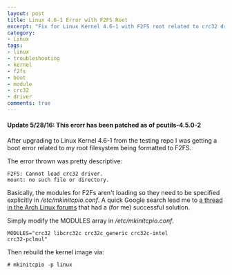 ```yaml
---
layout: post
title: Linux 4.6-1 Error with F2FS Root
excerpt: "Fix for Linux Kernel 4.6-1 with F2FS root related to crc32 driver"
category:
- Linux
tags:
- linux
- troubleshooting
- kernel
- f2fs
- boot
- module
- crc32
- driver
comments: true
---
```


#### Update 5/28/16:  This erorr has been patched as of pcutils-4.5.0-2

After upgrading to Linux Kernel 4.6-1 from the testing repo 
I was getting a boot error related to my root filesystem 
being formatted to F2FS.

The error thrown was pretty descriptive:

```
F2FS: Cannot load crc32 driver.
mount: no such file or directory.
```

Basically, the modules for F2Fs aren't loading so they need 
to be specified explicitly in */etc/mkinitcpio.conf*.  A 
quick Google search lead me to [a thread in the Arch Linux 
forums](https://bbs.archlinux.org/viewtopic.php?id=210673) 
that had a (for me) successful solution.

Simply modify the MODULES array in */etc/mkinitcpio.conf*.

```
MODULES="crc32 libcrc32c crc32c_generic crc32c-intel 
crc32-pclmul"
```

Then rebuild the kernel image via:

```
# mkinitcpio -p linux
```
